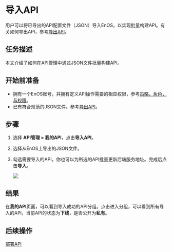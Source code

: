 # 导入API

用户可以将已导出的API配置文件（JSON）导入EnOS，以实现批量构建API。有关如何导出API，参考[导出API](exporting_api)。


## 任务描述

本文介绍了如何在API管理中通过JSON文件批量构建API。

## 开始前准备

- 拥有一个EnOS账号，并拥有定义API操作需要的相应权限，参考[策略，角色，与权限](/docs/enos/zh_CN/2.0.9/iam/concept/access_policy.html)。
- 已有符合规范的JSON文件。参考[导出API](exporting_api)。


## 步骤

1. 选择 **API管理 > 我的API**，点击**导入API**。

2. 选择从EnOS上导出的JSON文件。

3. 勾选需要导入的API。你也可以为所选的API批量更新后端服务地址。完成后点击**导入**。

   ![](media/imp_choose.png)



## 结果

在**我的API**页面，可以看到导入成功的API分组。点击进入分组，可以看到所有导入的API。当前API的状态为**下线**，是否公开为**私有**。


## 后续操作

[部署API](deploying_api)